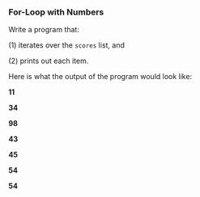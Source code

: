 ### For-Loop with Numbers
Write a program that:

(1) iterates over the ```scores``` list, and

(2) prints out each item.

Here is what the output of the program would look like:

**11**

**34**

**98**

**43**

**45**

**54**

**54**